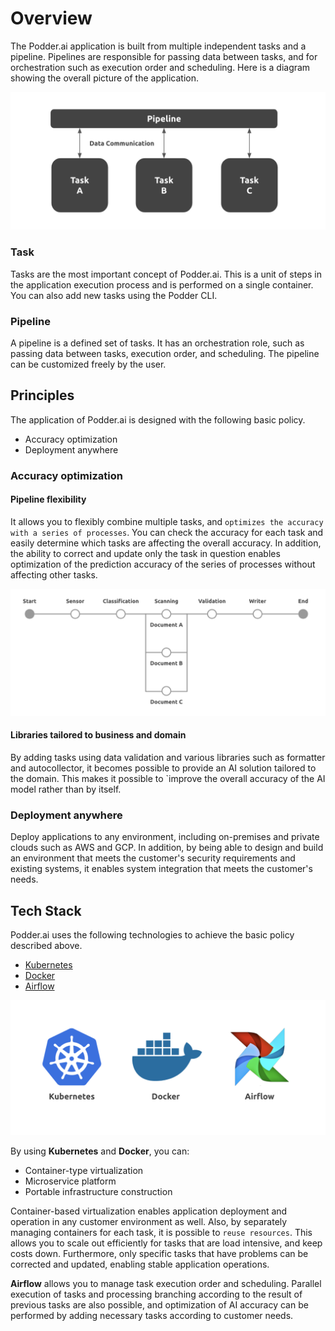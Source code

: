 # Overview
The Podder.ai application is built from multiple independent tasks and a pipeline. Pipelines are responsible for passing data between tasks, and for orchestration such as execution order and scheduling. Here is a diagram showing the overall picture of the application.

![Architecture Overview](images/simple_architecture_overview.png)

### Task
Tasks are the most important concept of Podder.ai. This is a unit of steps in the application execution process and is performed on a single container. You can also add new tasks using the Podder CLI.

### Pipeline
A pipeline is a defined set of tasks. It has an orchestration role, such as passing data between tasks, execution order, and scheduling. The pipeline can be customized freely by the user.


## Principles
The application of Podder.ai is designed with the following basic policy.
- Accuracy optimization
- Deployment anywhere

### Accuracy optimization
#### Pipeline flexibility
It allows you to flexibly combine multiple tasks, and `optimizes the accuracy with a series of processes`. You can check the accuracy for each task and easily determine which tasks are affecting the overall accuracy. In addition, the ability to correct and update only the task in question enables optimization of the prediction accuracy of the series of processes without affecting other tasks.

![Pipeline Overview](images/pipeline_overview.png)

#### Libraries tailored to business and domain
By adding tasks using data validation and various libraries such as formatter and autocollector, it becomes possible to provide an AI solution tailored to the domain. This makes it possible to `improve the overall accuracy of the AI model rather than by itself.

### Deployment anywhere
Deploy applications to any environment, including on-premises and private clouds such as AWS and GCP. In addition, by being able to design and build an environment that meets the customer's security requirements and existing systems, it enables system integration that meets the customer's needs.

## Tech Stack
Podder.ai uses the following technologies to achieve the basic policy described above.
- [Kubernetes](https://kubernetes.io/)
- [Docker](https://www.docker.com/)
- [Airflow](https://airflow.apache.org/)

![Tech Stack](images/tech_stack.png)


By using **Kubernetes** and **Docker**, you can:
- Container-type virtualization
- Microservice platform
- Portable infrastructure construction

Container-based virtualization enables application deployment and operation in any customer environment as well. Also, by separately managing containers for each task, it is possible to `reuse resources`. This allows you to scale out efficiently for tasks that are load intensive, and keep costs down. Furthermore, only specific tasks that have problems can be corrected and updated, enabling stable application operations.


**Airflow** allows you to manage task execution order and scheduling. Parallel execution of tasks and processing branching according to the result of previous tasks are also possible, and optimization of AI accuracy can be performed by adding necessary tasks according to customer needs.
